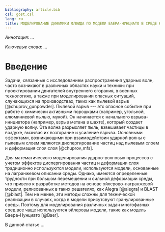 ```yaml
---
bibliography: article.bib
csl: gost.csl
lang: ru
title: МОДЕЛИРОВАНИЕ ДИНАМИКИ ФЛЮИДА ПО МОДЕЛИ БАЕРА-НУНЦИАТО В СРЕДЕ OPENFOAM
---
```


*Аннотация*: ...

*Ключевые слова*: ...

# Введение
Задачи, связанные с исследованием распространения ударных волн, часто возникают
в различных областях науки и техники: при проектировании двигателей внутреннего
сгорания, в военных технологиях, а также при моделировании опасных ситуаций,
случающихся на производствах, таких как пылевой взрыв [@chuprov_gunpowder].  Пылевой взрыв --- это
опасное событие при работе с химически активными порошками (например, угольной,
алюминиевой пылью, мукой). Он начинается с начального взрыва-инициатора
(например, взрыв метана в шахте), который создает ударную волну. Эта волна
разрыхляет пыль, взвешивает частицы в воздухе, вызывая их возгорание и усиление
взрыва. Основными эффектами, возникающими при взаимодействии ударной волны с
пылевым слоем являются диспергирование частиц над пылевым слоем и деформация
слоя слоя [@chuprov_mfs]. 

Для математического моделирования ударно-волновых процессов с учетом эффектов
диспергирования частиц и деформации слоя традиционно используются модели,
используются модели, основанные на лагранжевом описании среды. Однако, имеются определенные трудности 
при большом перемещении и сильной деформации среды, что привело к разработке
методов на основе эйлерово-лагранжевой модели, релизованных в таких решателях,
как Alegra [@alegra] и BLAST [@blast].  Тем не менее, эти методы сложны для
технической реализации в случаях, когда в модели присутсвуют гранулированные
среды. Поэтому для моделирования различных задач многофазных сред все чаще
используются эйлеровы модели, такие как модель Баера-Нунциато [@Baer]. 

В данной статье ...


